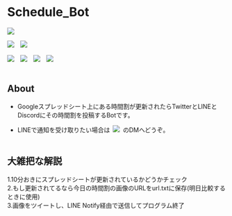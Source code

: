 # Schedule_Bot  

<a href='https://github.com/Geusen/Schedule_Bot/actions/runs/3250166922'><img src='https://img.shields.io/badge/%E6%9C%80%E7%B5%82%E6%99%82%E9%96%93%E5%89%B2%E6%9B%B4%E6%96%B0-%237450%20%5B2022%E5%B9%B410%E6%9C%8814%E6%97%A5%28%E9%87%91%29%2021%3A13%3A02%5D-0374b5.svg'></a>

<img src='https://github.com/Geusen/Schedule_Bot/actions/workflows/Schedule.yml/badge.svg'>&emsp;<img src='https://img.shields.io/github/last-commit/Geusen/Schedule_Bot?label=%E3%83%AA%E3%83%9D%E3%82%B8%E3%83%88%E3%83%AA%E6%9C%80%E7%B5%82%E6%9B%B4%E6%96%B0'>

<img src='https://img.shields.io/github/issues/Geusen/Schedule_Bot'>&emsp;<img src='https://img.shields.io/github/issues-closed/Geusen/Schedule_Bot'>&emsp;<img src='https://img.shields.io/github/discussions/Geusen/Schedule_Bot'>&emsp;<img src='https://img.shields.io/github/sponsors/Geusen'><br><br>

## About

- Googleスプレッドシート上にある時間割が更新されたらTwitterとLINEとDiscordにその時間割を投稿するBotです。

- LINEで通知を受け取りたい場合は&ensp;<a href='https://twitter.com/mito1daily'><img src='https://img.shields.io/twitter/follow/mito1daily?label=%40mito1daily&style=social'></a>&ensp;のDMへどうぞ。<br><br>

## 大雑把な解説

1.10分おきにスプレッドシートが更新されているかどうかチェック  
2.もし更新されてるなら今日の時間割の画像のURLをurl.txtに保存(明日比較するときに使用)  
3.画像をツイートし、LINE Notify経由で送信してプログラム終了